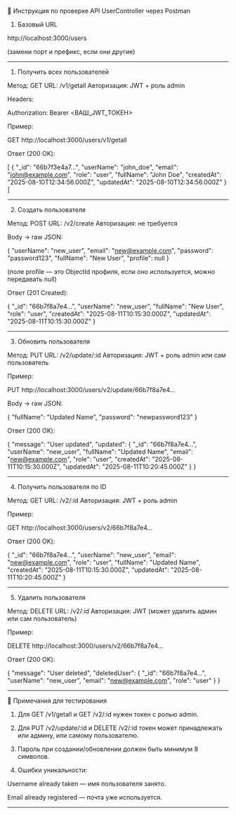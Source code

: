 
📌 Инструкция по проверке API UserController через Postman

1. Базовый URL

http://localhost:3000/users

(замени порт и префикс, если они другие)


---

1. Получить всех пользователей

Метод: GET
URL: /v1/getall
Авторизация: JWT + роль admin

Headers:

Authorization: Bearer <ВАШ_JWT_ТОКЕН>

Пример:

GET http://localhost:3000/users/v1/getall

Ответ (200 OK):

[
  {
    "_id": "66b7f3e4a7...",
    "userName": "john_doe",
    "email": "john@example.com",
    "role": "user",
    "fullName": "John Doe",
    "createdAt": "2025-08-10T12:34:56.000Z",
    "updatedAt": "2025-08-10T12:34:56.000Z"
  }
]


---

2. Создать пользователя

Метод: POST
URL: /v2/create
Авторизация: не требуется

Body → raw JSON:

{
  "userName": "new_user",
  "email": "new@example.com",
  "password": "password123",
  "fullName": "New User",
  "profile": null
}

(поле profile — это ObjectId профиля, если оно используется, можно передавать null)

Ответ (201 Created):

{
  "_id": "66b7f8a7e4...",
  "userName": "new_user",
  "fullName": "New User",
  "role": "user",
  "createdAt": "2025-08-11T10:15:30.000Z",
  "updatedAt": "2025-08-11T10:15:30.000Z"
}


---

3. Обновить пользователя

Метод: PUT
URL: /v2/update/:id
Авторизация: JWT + роль admin или сам пользователь

Пример:

PUT http://localhost:3000/users/v2/update/66b7f8a7e4...

Body → raw JSON:

{
  "fullName": "Updated Name",
  "password": "newpassword123"
}

Ответ (200 OK):

{
  "message": "User updated",
  "updated": {
    "_id": "66b7f8a7e4...",
    "userName": "new_user",
    "fullName": "Updated Name",
    "email": "new@example.com",
    "role": "user",
    "createdAt": "2025-08-11T10:15:30.000Z",
    "updatedAt": "2025-08-11T10:20:45.000Z"
  }
}


---

4. Получить пользователя по ID

Метод: GET
URL: /v2/:id
Авторизация: JWT + роль admin

Пример:

GET http://localhost:3000/users/v2/66b7f8a7e4...

Ответ (200 OK):

{
  "_id": "66b7f8a7e4...",
  "userName": "new_user",
  "email": "new@example.com",
  "role": "user",
  "fullName": "Updated Name",
  "createdAt": "2025-08-11T10:15:30.000Z",
  "updatedAt": "2025-08-11T10:20:45.000Z"
}


---

5. Удалить пользователя

Метод: DELETE
URL: /v2/:id
Авторизация: JWT (может удалить админ или сам пользователь)

Пример:

DELETE http://localhost:3000/users/v2/66b7f8a7e4...

Ответ (200 OK):

{
  "message": "User deleted",
  "deletedUser": {
    "_id": "66b7f8a7e4...",
    "userName": "new_user",
    "email": "new@example.com",
    "role": "user"
  }
}


---

🔑 Примечания для тестирования

1. Для GET /v1/getall и GET /v2/:id нужен токен с ролью admin.


2. Для PUT /v2/update/:id и DELETE /v2/:id токен может принадлежать или админу, или самому пользователю.


3. Пароль при создании/обновлении должен быть минимум 8 символов.


4. Ошибки уникальности:

Username already taken — имя пользователя занято.

Email already registered — почта уже используется.





---